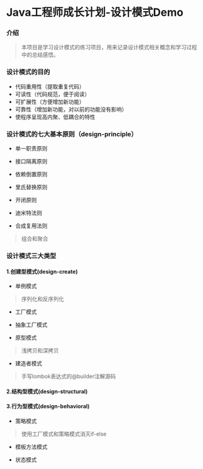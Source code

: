 # Java工程师成长计划-设计模式Demo


### 介绍
>本项目是学习设计模式的练习项目，用来记录设计模式相关概念和学习过程中的总结感悟。


### 设计模式的目的

* 代码重用性（提取重复代码）
* 可读性（代码规范，便于阅读）
* 可扩展性（方便增加新功能）
* 可靠性（增加新功能，对以前的功能没有影响）
* 使程序呈现高内聚、低耦合的特性


### 设计模式的七大基本原则（design-principle）

* 单一职责原则

* 接口隔离原则

* 依赖倒置原则

* 里氏替换原则

* 开闭原则

* 迪米特法则

* 合成复用法则

>组合和聚合

### 设计模式三大类型

#### 1.创建型模式(design-create)

* 单例模式

>序列化和反序列化

* 工厂模式

* 抽象工厂模式

* 原型模式

>浅拷贝和深拷贝

* 建造者模式

>手写lombok表达式的@builder注解源码

#### 2.结构型模式(design-structural)


#### 3.行为型模式(design-behavioral)

* 策略模式

>使用工厂模式和策略模式消灭if-else

* 模板方法模式

* 状态模式

